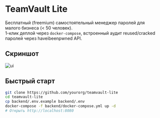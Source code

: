 # TeamVault Lite

Бесплатный (freemium) самостоятельный менеджер паролей для малого бизнеса (< 50 человек).  
1-клик деплой через `docker-compose`, встроенный аудит reused/cracked паролей через haveibeenpwned API.

## Скриншот
![ui](docs/ui.png)

## Быстрый старт

```bash
git clone https://github.com/yourorg/teamvault-lite
cd teamvault-lite
cp backend/.env.example backend/.env
docker-compose -f backend/docker-compose.yml up -d
# Открыть http://localhost:8080
